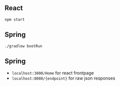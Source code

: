 
<h2>React </h2>
<code>npm start</code>

<h2> Spring </h2>
<code>./gradlew bootRun</code>

<h2> Spring </h2>
<ul>
<li><code>localhost:3000/Home</code> for react frontpage</li>
<li><code>localhost:8080/{endpoint}</code> for raw json responses</li>
</ul>

